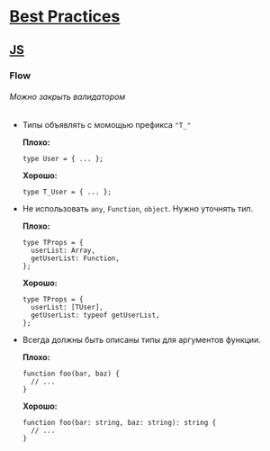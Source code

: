 # [Best Practices](../../README.md)

## [JS](../README.md)

### Flow

###### Можно закрыть валидатором

- Типы объявлять с момощью префикса `"T_"`

  **Плохо:**
  ```flow js
  type User = { ... };
  ```
  **Хорошо:**
  ```flow js
  type T_User = { ... };
  ```

- Не использовать `any`, `Function`, `object`. Нужно уточнять тип.

  **Плохо:**
  ```flow js
  type TProps = {
    userList: Array,
    getUserList: Function,
  };
  ```
  **Хорошо:**
  ```flow js
  type TProps = {
    userList: [TUser],
    getUserList: typeof getUserList,
  };
  ```

- Всегда должны быть описаны типы для аргументов функции.

  **Плохо:**
  ```flow js
  function foo(bar, baz) {
    // ...
  }
  ```
  **Хорошо:**
  ```flow js
  function foo(bar: string, baz: string): string {
    // ...
  }
  ```
